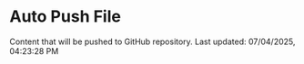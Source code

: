 # Auto Push File

Content that will be pushed to GitHub repository.
Last updated: 07/04/2025, 04:23:28 PM
